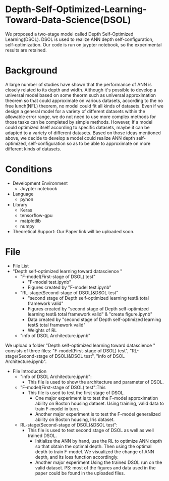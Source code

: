 # Depth-Self-Optimized-Learning-Toward-Data-Science(DSOL)
We proposed a two-stage model called Depth Self-Optimized Learning(DSOL). DSOL is used to realize ANN depth self-configuration, self-optimization. Our code is run on juypter notebook, so the experimental results are retained.
# Background
A large number of studies have shown that the performance of ANN is closely related to its depth and width. Although it's possible to develop a universal model based on some theorm such as universal approximation theorem so that could approximate on various datasets, according to the no free lunch(NFL) theorem, no model could fit all kinds of datasets. Even if we design a general model for a variety of different datasets within the allowable error range, we do not need to use more complex methods for those tasks can be completed by simple methods. However, If a model could optimized itself according to specific datasets, maybe it can be adapted to a variety of different datasets. Based on those ideas mentioned above, we decide to develop a model could realize ANN depth self-optimized, self-configuration so as to be able to approximate on more different kinds of datasets.
# Conditions
* Development Environment
  * Juypter notebook
* Language
  * pyhon
* Library
  * Keras
  * tensorflow-gpu
  * matplotlib
  * numpy
* Theoretical Support: Our Paper link will be uploaded soon.
# File
* File List
 * "Depth self-optimized learning toward datascience "  
   * "F-model(First-stage of DSOL) test"  
      * "F-model test.ipynb"  
      * Figures created by "F-model test.ipynb"  
   * "RL-stage(Second-stage of DSOL)&DSOL test"  
      * "second stage of Depth self-optimized learning test& total framework valid"  
      * Figures created by "second stage of Depth self-optimized learning test& total framework valid" & "create figure.ipynb"   
      * Data created by "second stage of Depth self-optimized learning test& total framework valid"    
      * Weights of RL    
   * "info of DSOL Architecture.ipynb"
 
We upload a folder "Depth self-optimized learning toward datascience " consists of three files: "F-model(First-stage of DSOL) test", "RL-stage(Second-stage of DSOL)&DSOL test", "info of DSOL Architecture.ipynb".
* File Introduction  
  * "info of DSOL Architecture.ipynb": 
    * This file is used to show the architecture and parameter of DSOL.  
  * "F-model(First-stage of DSOL) test":This 
    * This file is used to test the first stage of DSOL. 
      * One major experiment is to test the F-model approximation ability on Boston housing dataset. Using training, valid data to train F-model in turn. 
      * Another major experiment is to test the F-model generalized ability on Boston housing, Iris dataset.
  * RL-stage(Second-stage of DSOL)&DSOL test": 
    * This file is used to test second stage of DSOL as well as well trained DSOL.
      * Initialize the ANN by hand, use the RL to optimize ANN depth so that obtain the optimal depth. Then using the optimal depth to train F-model. We visualized the change of         ANN depth, and its loss function accordingly.
      * Another major experiment Using the trained DSOL run on the valid dataset.
PS: most of the figures and data used in the paper could be found in the uploaded files.
      
 
 
 
